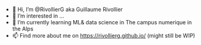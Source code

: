 - 👋 Hi, I’m @RivollierG aka Guillaume Rivollier
- 👀 I’m interested in ...
- 🌱 I’m currently learning ML& data science in The campus numerique in the Alps
- 📫 Find more about me on https://rivollierg.github.io/ (might still be WIP)

<!---
RivollierG/RivollierG is a ✨ special ✨ repository because its `README.md` (this file) appears on your GitHub profile.
You can click the Preview link to take a look at your changes.
--->
